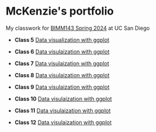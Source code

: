# McKenzie's portfolio


My classwork for [BIMM143 Spring 2024](https://bioboot.github.io/bimm143_S24/) at UC San Diego

- **Class 5** [Data visualization with ggplot](https://github.com/mckenziemmai/bimm143/blob/main/class05/class05.pdf)


- **Class 6** [Data visulaization with ggplot]()

- **Class 7** [Data visulaization with ggplot]()

- **Class 8** [Data visulaization with ggplot]()

- **Class 9** [Data visulaization with ggplot]()

- **Class 10** [Data visulaization with ggplot]()

- **Class 11** [Data visulaization with ggplot]()

- **Class 12** [Data visulaization with ggplot]()
